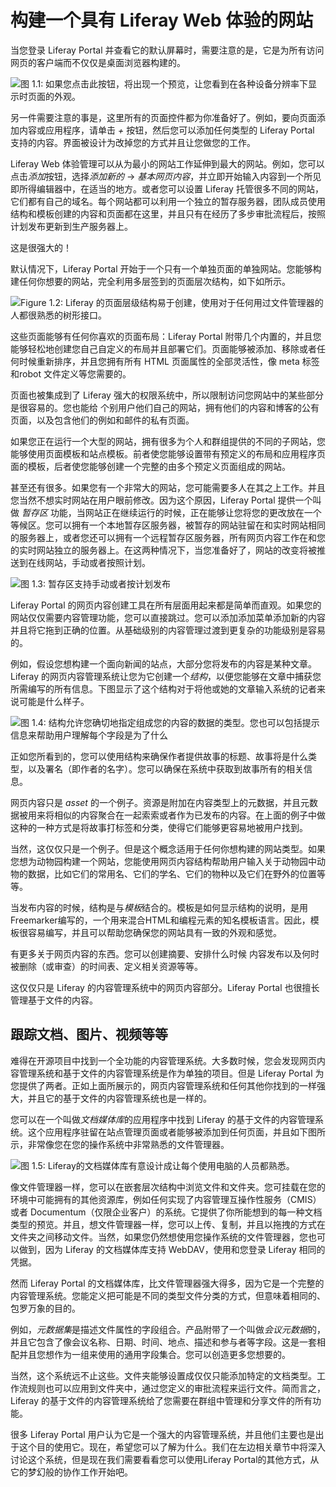 # 构建一个具有 Liferay Web 体验的网站 [](id=building-a-site-with-liferay-web-experience)

当您登录 Liferay Portal 并查看它的默认屏幕时，需要注意的是，它是为所有访问网页的客户端而不仅仅是桌面浏览器构建的。

![图 1.1: 如果您点击此按钮，将出现一个预览，让您看到在各种设备分辨率下显示时页面的外观。](https://dev.liferay.com/documents/12052/507997/01-simulate.png/e0008cd8-8fd4-4904-9861-4da10db2abef?version=1.0&t=1490392168094)

另一件需要注意的事是，这里所有的页面控件都为你准备好了。例如，要向页面添加内容或应用程序，请单击 *+* 按钮，然后您可以添加任何类型的 Liferay Portal 支持的内容。界面被设计为改掉您的方式并且让您做您的工作。

Liferay Web 体验管理可以从为最小的网站工作延伸到最大的网站。例如，您可以点击*添加*按钮，选择*添加新的* &rarr; *基本网页内容*，并立即开始输入内容到一个所见即所得编辑器中，在适当的地方。或者您可以设置 Liferay 托管很多不同的网站，它们都有自己的域名。每个网站都可以利用一个独立的暂存服务器，团队成员使用结构和模板创建的内容和页面都在这里，并且只有在经历了多步审批流程后，按照计划发布更新到生产服务器上。

这是很强大的！

默认情况下，Liferay Portal 开始于一个只有一个单独页面的单独网站。您能够构建任何你想要的网站，完全利用多层签到的页面层次结构，如下如所示。

![Figure 1.2: Liferay 的页面层级结构易于创建，使用对于任何用过文件管理器的人都很熟悉的树形接口。](https://dev.liferay.com/documents/12052/507997/01-page-hierarchy.png/480ba4c5-a1e7-4a6d-988d-7cf267092d7a?version=1.0&t=1490392168165)

这些页面能够有任何你喜欢的页面布局：Liferay Portal 附带几个内置的，并且您能够轻松地创建您自己自定义的布局并且部署它们。页面能够被添加、移除或者任何时候重新排序，并且您拥有所有 HTML 页面属性的全部灵活性，像 meta 标签和robot 文件定义等您需要的。

页面也被集成到了 Liferay 强大的权限系统中，所以限制访问您网站中的某些部分是很容易的。您也能给
个别用户他们自己的网站，拥有他们的内容和博客的公有页面，以及包含他们的例如和邮件的私有页面。

如果您正在运行一个大型的网站，拥有很多为个人和群组提供的不同的子网站，您能够使用页面模板和站点模板。前者使您能够设置带有预定义的布局和应用程序页面的模板，后者使您能够创建一个完整的由多个预定义页面组成的网站。

甚至还有很多。如果您有一个非常大的网站，您可能需要多人在其之上工作。并且您当然不想实时网站在用户眼前修改。因为这个原因，Liferay Portal 提供一个叫做 *暂存区* 功能，当网站正在继续运行的时候，正在能够让您将您的更改放在一个等候区。您可以拥有一个本地暂存区服务器，被暂存的网站驻留在和实时网站相同的服务器上，或者您还可以拥有一个远程暂存区服务器，所有网页内容工作在和您的实时网站独立的服务器上。在这两种情况下，当您准备好了，网站的改变将被推送到在线网站，手动或者按照计划。

![图 1.3: 暂存区支持手动或者按计划发布](https://dev.liferay.com/documents/12052/507997/web-content-staging-publish.png/31259a09-14cd-4077-8d4f-c9130cbff284?version=1.0&t=1490392168236)

Liferay Portal 的网页内容创建工具在所有层面用起来都是简单而直观。如果您的网站仅仅需要内容管理功能，您可以直接跳过。您可以添加添加菜单添加新的内容并且将它拖到正确的位置。从基础级别的内容管理过渡到更复杂的功能级别是容易的。

例如，假设您想构建一个面向新闻的站点，大部分您将发布的内容是某种文章。Liferay 的网页内容管理系统让您为它创建一个*结构*，以便您能够在文章中捕获您所需编写的所有信息。下图显示了这个结构对于将他或她的文章输入系统的记者来说可能是什么样子。

![图 1.4: 结构允许您确切地指定组成您的内容的数据的类型。您也可以包括提示信息来帮助用户理解每个字段是为了什么](https://dev.liferay.com/documents/12052/507997/01-content-structure.png/e3ad490b-f5e8-4b01-81f3-921ddf64635a?version=1.0&t=1490392168321)

正如您所看到的，您可以使用结构来确保作者提供故事的标题、故事将是什么类型，以及署名（即作者的名字）。您可以确保在系统中获取到故事所有的相关信息。

网页内容只是 *asset* 的一个例子。资源是附加在内容类型上的元数据，并且元数据被用来将相似的内容聚合在一起索索或者作为已发布的内容。在上面的例子中做这种的一种方式是将故事打标签和分类，使得它们能够更容易地被用户找到。

当然，这仅仅只是一个例子。但是这个概念适用于任何你想构建的网站类型。如果您想为动物园构建一个网站，您能使用网页内容结构帮助用户输入关于动物园中动物的数据，比如它们的常用名、它们的学名、它们的物种以及它们在野外的位置等等。

当发布内容的时候，结构是与*模板*结合的。模板是如何显示结构的说明，是用Freemarker编写的，一个用来混合HTML和编程元素的知名模板语言。因此，模板很容易编写，并且可以帮助您确保您的网站具有一致的外观和感觉。

有更多关于网页内容的东西。您可以创建摘要、安排什么时候
内容发布以及何时被删除（或审查）的时间表、定义相关资源等等。

这仅仅只是 Liferay 的内容管理系统中的网页内容部分。Liferay Portal 也很擅长管理基于文件的内容。

## 跟踪文档、图片、视频等等 [](id=keeping-track-of-documents-images-video-and-more)

难得在开源项目中找到一个全功能的内容管理系统。大多数时候，您会发现网页内容管理系统和基于文件的内容管理系统是作为单独的项目。但是 Liferay Portal 为您提供了两者。正如上面所展示的，网页内容管理系统和任何其他你找到的一样强大，并且它的基于文件的内容管理系统也是一样的。

您可以在一个叫做*文档媒体库*的应用程序中找到 Liferay 的基于文件的内容管理系统。这个应用程序驻留在站点管理页面或者能够被添加到任何页面，并且如下图所示，非常像您在您的操作系统中非常熟悉的文件管理器。

![图 1.5: Liferay的文档媒体库有意设计成让每个使用电脑的人员都熟悉。](https://dev.liferay.com/documents/12052/507997/01-docs-and-media.png/2022cf95-df0d-47b4-8a4a-5002bee0cb67?version=1.0&t=1490392168397)

像文件管理器一样，您可以在嵌套层次结构中浏览文件和文件夹。您可挂载在您的环境中可能拥有的其他资源库，例如任何实现了内容管理互操作性服务（CMIS）或者 Documentum（仅限企业客户）的系统。它提供了你所能想到的每一种文档类型的预览。并且，想文件管理器一样，您可以上传、复制，并且以拖拽的方式在文件夹之间移动文件。当然，如果您仍然想使用您操作系统的文件管理器，您也可以做到，因为 Liferay 的文档媒体库支持 WebDAV，使用和您登录 Liferay 相同的凭据。

然而 Liferay Portal 的文档媒体库，比文件管理器强大得多，因为它是一个完整的内容管理系统。您能定义把可能是不同的类型文件分类的方式，但意味着相同的、包罗万象的目的。

例如，*元数据集*是描述文件属性的字段组合。产品附带了一个叫做*会议元数据*的，并且它包含了像会议名称、日期、时间、地点、描述和参与者等字段。这是一套相配并且您想作为一组来使用的通用字段集合。您可以创造更多您想要的。

当然，这个系统远不止这些。文件夹能够设置成仅仅只能添加特定的文档类型。工作流规则也可以应用到文件夹中，通过您定义的审批流程来运行文件。简而言之，Liferay 的基于文件的内容管理系统给了您需要在群组中管理和分享文件的所有功能。

很多 Liferay Portal 用户认为它是一个强大的内容管理系统，并且他们主要也是出于这个目的使用它。现在，希望您可以了解为什么。我们在左边相关章节中将深入讨论这个系统，但是现在我们需要看看您可以使用Liferay Portal的其他方式，从它的梦幻般的协作工作开始吧。

